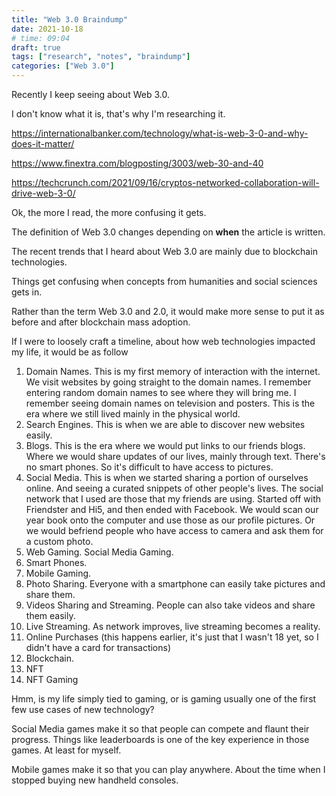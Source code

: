 ```yaml
---
title: "Web 3.0 Braindump"
date: 2021-10-18
# time: 09:04
draft: true
tags: ["research", "notes", "braindump"]
categories: ["Web 3.0"]
---
```


Recently I keep seeing about Web 3.0.

I don't know what it is, that's why I'm researching it.

https://internationalbanker.com/technology/what-is-web-3-0-and-why-does-it-matter/

https://www.finextra.com/blogposting/3003/web-30-and-40

https://techcrunch.com/2021/09/16/cryptos-networked-collaboration-will-drive-web-3-0/

Ok, the more I read, the more confusing it gets. 

The definition of Web 3.0 changes depending on **when** the article is written.

The recent trends that I heard about Web 3.0 are mainly due to blockchain technologies. 

Things get confusing when concepts from humanities and social sciences gets in. 

Rather than the term Web 3.0 and 2.0, it would make more sense to put it as before and after blockchain mass adoption. 

If I were to loosely craft a timeline, about how web technologies impacted my life, it would be as follow

1. Domain Names. This is my first memory of interaction with the internet. We visit websites by going straight to the domain names. I remember entering random domain names to see where they will bring me. I remember seeing domain names on television and posters. This is the era where we still lived mainly in the physical world. 
2. Search Engines. This is when we are able to discover new websites easily. 
3. Blogs. This is the era where we would put links to our friends blogs. Where we would share updates of our lives, mainly through text. There's no smart phones. So it's difficult to have access to pictures. 
4. Social Media. This is when we started sharing a portion of ourselves online. And seeing a curated snippets of other people's lives.  The social network that I used are those that my friends are using. Started off with Friendster and Hi5, and then ended with Facebook. We would scan our year book onto the computer and use those as our profile pictures. Or we would befriend people who have access to camera and ask them for a custom photo.
5. Web Gaming. Social Media Gaming.
6. Smart Phones.
7. Mobile Gaming. 
8. Photo Sharing. Everyone with a smartphone can easily take pictures and share them. 
9. Videos Sharing and Streaming. People can also take videos and share them easily. 
10. Live Streaming. As network improves, live streaming becomes a reality. 
11. Online Purchases (this happens earlier, it's just that I wasn't 18 yet, so I didn't have a card for transactions)
12. Blockchain.
13. NFT
14. NFT Gaming


Hmm, is my life simply tied to gaming, or is gaming usually one of the first few use cases of new technology?

Social Media games make it so that people can compete and flaunt their progress. Things like leaderboards is one of the key experience in those games. At least for myself.

Mobile games make it so that you can play anywhere. About the time when I stopped buying new handheld consoles. 


